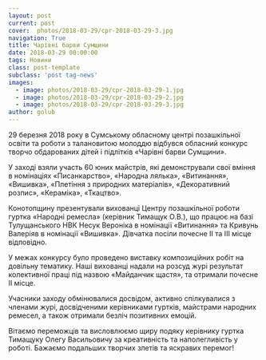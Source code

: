 ```yaml
---
layout: post
current: post
cover:  photos/2018-03-29/cpr-2018-03-29-3.jpg
navigation: True
title: Чарівні барви Сумщини
date: 2018-03-29 00:00:00
tags: Новини
class: post-template
subclass: 'post tag-news'
images:
  - image: photos/2018-03-29/cpr-2018-03-29-1.jpg
  - image: photos/2018-03-29/cpr-2018-03-29-2.jpg
  - image: photos/2018-03-29/cpr-2018-03-29-3.jpg
author: golub
---
```


29 березня 2018 року в Сумському обласному центрі позашкільної освіти та роботи з талановитою молоддю відбувся обласний конкурс творчо обдарованих дітей і підлітків «Чарівні барви Сумщини».

У заході взяли участь 60 юних майстрів, які демонстрували свої вміння в номінаціях «Писанкарство», «Народна лялька», «Витинання», «Вишивка», «Плетіння з природних матеріалів», «Декоративний розпис», «Кераміка», «Ткацтво».

Конотопщину презентували вихованці Центру позашкільної роботи гуртка «Народні ремесла» (керівник Тимащук О.В.), що працює на базі Тулущанського НВК Несук Вероніка в номінації «Витинання» та Кривунь Валеріяв в номінації «Вишивка». Дівчатка посіли почесне ІІ та ІІІ місце відповідно.

У межах конкурсу було проведено виставку композиційних робіт на довільну тематику. Наші вихованці надали на розсуд журі результат колективної праці під назвою «Майданчик щастя», та отримали почесне ІІ місце.

Учасники заходу обмінювалися досвідом, активно спілкувалися з членами журі, досвідченими керівниками гуртків, майстрами народних ремесел, а також отримали безліч позитивних емоцій.

Вітаємо переможців та висловлюємо щиру подяку керівнику гуртка Тимащуку Олегу Васильовичу за креативність та наполегливість у роботі. Бажаємо подальших творчих злетів та яскравих перемог!